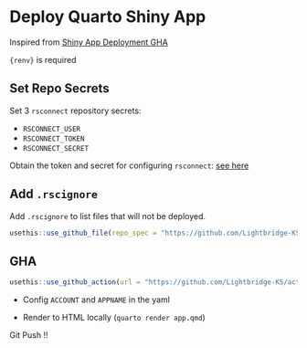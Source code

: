 # Deploy Quarto Shiny App

Inspired from [Shiny App Deployment GHA](https://github.com/r-lib/actions/tree/v2-branch/examples#shiny-app-deployment)

`{renv}` is required

## Set Repo Secrets

Set 3 `rsconnect` repository secrets:

-   `RSCONNECT_USER`
-   `RSCONNECT_TOKEN`
-   `RSCONNECT_SECRET`

Obtain the token and secret for configuring `rsconnect`: [see here](https://shiny.rstudio.com/articles/shinyapps.html)

## Add `.rscignore`

Add `.rscignore` to list files that will not be deployed.

```r
usethis::use_github_file(repo_spec = "https://github.com/Lightbridge-KS/actions/blob/main/shiny-deploy/.rscignore")
```

## GHA

```r
usethis::use_github_action(url = "https://github.com/Lightbridge-KS/actions/blob/main/quarto-shiny-deploy/quarto-shiny-deploy.yaml")
```

-   Config `ACCOUNT` and `APPNAME` in the yaml

-   Render to HTML locally (`quarto render app.qmd`)

Git Push !!






